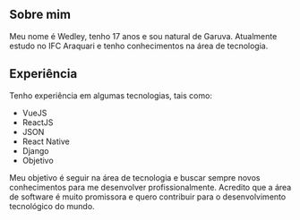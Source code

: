 ## Sobre mim ##

Meu nome é Wedley, tenho 17 anos e sou natural de Garuva. Atualmente estudo no IFC Araquari e tenho conhecimentos na área de tecnologia.

## Experiência ##
Tenho experiência em algumas tecnologias, tais como:

- VueJS
- ReactJS
- JSON
- React Native
- Django
- Objetivo

Meu objetivo é seguir na área de tecnologia e buscar sempre novos conhecimentos para me desenvolver profissionalmente. Acredito que a área de software é muito promissora e quero contribuir para o desenvolvimento tecnológico do mundo.


